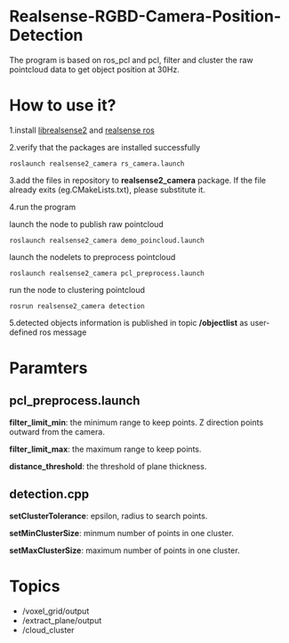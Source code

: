 # Realsense-RGBD-Camera-Position-Detection
The program is based on ros_pcl and pcl, filter and cluster the raw pointcloud data to get object position at 30Hz.

# How to use it?
1.install [librealsense2](http://wiki.ros.org/librealsense2) and [realsense ros](wiki.ros.org/realsense2_camera)

2.verify that the packages are installed successfully

    roslaunch realsense2_camera rs_camera.launch

3.add the files in repository to **realsense2_camera** package.
If the file already exits (eg.CMakeLists.txt), please substitute it.

4.run the program

launch the node to publish raw pointcloud
    
    roslaunch realsense2_camera demo_poincloud.launch

launch the nodelets to preprocess pointcloud
    
    roslaunch realsense2_camera pcl_preprocess.launch
    
run the node to clustering pointcloud
    
    rosrun realsense2_camera detection
    
5.detected objects information is published in topic **/objectlist** as user-defined ros message

# Paramters
## pcl_preprocess.launch

**filter_limit_min**: the minimum range to keep points. Z direction points outward from the camera.

**filter_limit_max**: the maximum range to keep points.

**distance_threshold**: the threshold of plane thickness.

## detection.cpp

**setClusterTolerance**: epsilon, radius to search points.

**setMinClusterSize**: minmum number of points in one cluster.

**setMaxClusterSize**: maximum number of points in one cluster.

# Topics
* /voxel_grid/output
* /extract_plane/output
* /cloud_cluster
